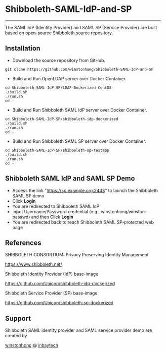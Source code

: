 # Shibboleth-SAML-IdP-and-SP

--------------------

The SAML IdP (Identity Provider) and SAML SP (Service Provider) are built based on open-source Shibboleth source repository. 

Installation
------------
+ Download the source repository from GitHub.
```
git clone https://github.com/winstonhong/Shibboleth-SAML-IdP-and-SP
``` 
+ Build and Run OpenLDAP server over Docker Container.
```
cd Shibboleth-SAML-IdP-SP/LDAP-Dockerized-CentOS
./build.sh
./run.sh
cd -
```
+ Build and Run Shibboleth SAML IdP server over Docker Container.
```
cd Shibboleth-SAML-IdP-SP/shibboleth-idp-dockerized
./build.sh
./run.sh
cd -
```
+ Build and Run Shibboleth SAML SP server over Docker Container.
```
cd Shibboleth-SAML-IdP-SP/shibboleth-sp-testapp
./build.sh
./run.sh
cd -
```

Shibboleth SAML IdP and SAML SP Demo
------------
+ Access the link "https://sp.example.org:2443" to launch the Shibboleth SAML SP demo
+ Click **Login**
+ You are redirected to Shibboleth SAML IdP 
+ Input Username/Password credential (e.g., winstonhong/winston-passwd) and then Click **Login**
+ You are redirected back to reach Shibboleth SAML SP-protected web page

References
-------
SHIBBOLETH CONSORTIUM: Privacy Preserving Identity Management

https://www.shibboleth.net/ 


Shibboleth Identity Provider (IdP) base-image

https://github.com/Unicon/shibboleth-idp-dockerized


Shibboleth Service Provider (SP) base-image

https://github.com/Unicon/shibboleth-sp-dockerized


Support
-------
Shibboleth SAML identity provider and SAML service provider demo are created by 

[winstonhong](https://github.com/winstonhong) @ [inbaytech](https://github.com/inbaytech)
